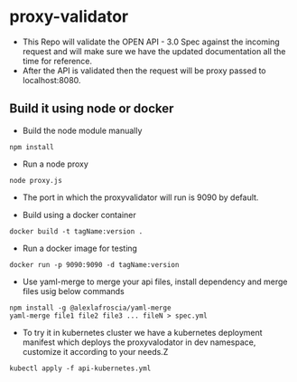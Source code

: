 # proxy-validator
* This Repo will validate the OPEN API - 3.0 Spec against the incoming request and will make sure we have the updated documentation all the time for reference. 
* After the API is validated then the request will be proxy passed to localhost:8080.

## Build it using node or docker
* Build the node module manually
```
npm install
```

* Run a node proxy
```
node proxy.js
```

* The port in which the proxyvalidator will run is 9090 by default.

* Build using a docker container
```
docker build -t tagName:version .
```

* Run a docker image for testing
```
docker run -p 9090:9090 -d tagName:version
```

* Use yaml-merge to merge your api files, install dependency and merge files usig below commands
```
npm install -g @alexlafroscia/yaml-merge
yaml-merge file1 file2 file3 ... fileN > spec.yml
```

* To try it in kubernetes cluster we have a kubernetes deployment manifest which deploys the proxyvalodator in dev namespace, customize it according to your needs.Z
```
kubectl apply -f api-kubernetes.yml
```
